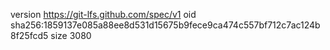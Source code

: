 version https://git-lfs.github.com/spec/v1
oid sha256:1859137e085a88ee8d531d15675b9fece9ca474c557bf712c7ac124b8f25fcd5
size 3080
